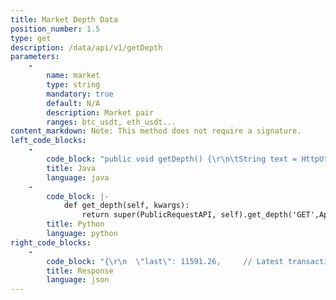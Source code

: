 ```yaml
---
title: Market Depth Data
position_number: 1.5
type: get
description: /data/api/v1/getDepth
parameters:
    -
        name: market
        type: string
        mandatory: true
        default: N/A
        description: Market pair
        ranges: btc_usdt, eth_usdt...
content_markdown: Note: This method does not require a signature.
left_code_blocks:
    -
        code_block: "public void getDepth() {\r\n\tString text = HttpUtil.get(URL + \"/data/api/v1/getDepth?market=btc_usdt\");\r\n\tSystem.out.println(text);\r\n}"
        title: Java
        language: java
    -
        code_block: |-
            def get_depth(self, kwargs):
                return super(PublicRequestAPI, self).get_depth('GET',Api.get_depth,kwargs)
        title: Python
        language: python
right_code_blocks:
    -
        code_block: "{\r\n  \"last\": 11591.26,     // Latest transaction price\r\n  \"asks\": [             // Seller\r\n    [\r\n      11594.80,         //Turnover\r\n      0.049472          //Volume\r\n    ],\r\n    [\r\n      11594.86,\r\n      0.048462\r\n    ]\r\n  ],\r\n  \"bids\": [             //Buyer\r\n       [\r\n         11590.06,\r\n         0.188749\r\n       ],\r\n       [\r\n         11588.42,\r\n         0.030403\r\n       ]\r\n   ]\r\n}"
        title: Response
        language: json
---
```


